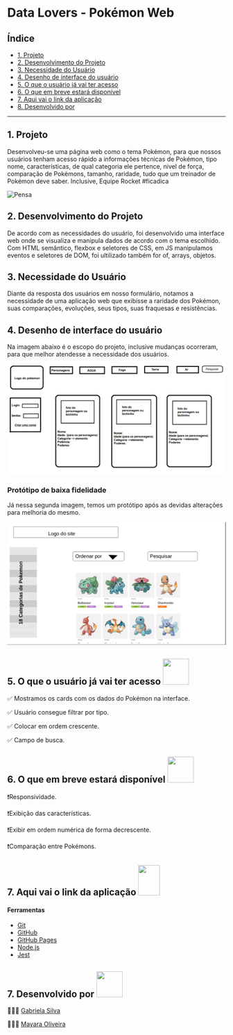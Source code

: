 # Data Lovers - Pokémon Web 

## Índice

* [1. Projeto](#1-projeto)
* [2. Desenvolvimento do Projeto](#2-desenvolvimento-do-projeto)
* [3. Necessidade do Usuário](#3-necessidade-do-usuário)
* [4. Desenho de interface do usuário](#4-desenho-de-interface-do-usuário)
* [5. O que o usuário já vai ter acesso](#5-o-que-o-usuário-já-vai-ter-acesso)
* [6. O que em breve estará disponível](#6-o-que-em-breve-já-vai-ter-acesso)
* [7. Aqui vai o link da aplicação](#7-aqui-vai-o-link-da-aplicação)
* [8. Desenvolvido por](#8-desenvolvido-por)


***

## 1. Projeto

Desenvolveu-se uma página web como o tema Pokémon, para que nossos usuários tenham acesso rápido a informações técnicas de Pokémon, tipo nome, características, de qual categoria ele pertence, nivel de força, comparação de Pokémons, tamanho, raridade, tudo que um treinador de Pokémon deve saber. Inclusive, Equipe Rocket #ficadica

![Pensa](https://www.itel.gov.ao/uploads/mundo/tenor.gif)



## 2.   Desenvolvimento do Projeto 
De acordo com as necessidades do usuário, foi desenvolvido uma interface web onde se visualiza e manipula dados de acordo com o tema escolhido. Com HTML semântico, flexbox e seletores de CSS, em JS manipulamos eventos e seletores de DOM, foi ultilizado também for of, arrays, objetos.


## 3. Necessidade do Usuário

Diante da resposta dos usuários em nosso formulário, notamos a necessidade de uma aplicação web que exibisse a raridade dos Pokémon, suas comparações, evoluções, seus tipos, suas fraquesas e resistências.

## 4. Desenho de interface do usuário 

Na imagem abaixo é o  escopo do projeto, inclusive mudanças ocorreram, para que melhor atendesse a necessidade dos usuários. 

![escopo](escopo.jpg)

### Protótipo de baixa fidelidade
Já nessa segunda imagem, temos um protótipo após as devidas alterações para melhoria do mesmo. 

![prototipo](prototipo.jpg)


## 5. O que o usuário já vai ter acesso <img src= "https://miro.medium.com/max/1600/1*XZ3TXibcnhNic2dCQSKIbg.gif" width="60" height="60" />

✅ Mostramos os cards com os dados do Pokémon na interface.

✅ Usuário consegue filtrar por tipo.

✅ Colocar em ordem crescente.

✅ Campo de busca.


## 6. O que em breve estará disponível <img src= "https://i.pinimg.com/originals/c6/f1/3b/c6f13b01a53d7152d7f235838efe5a09.gif" width="60" height="60" />

❗️Responsividade.

❗️Exibição das características.

❗️Exibir em ordem numérica de forma decrescente.

❗️Comparação entre Pokémons.

## 7. Aqui vai o link da aplicação <img src= "https://media.tenor.co/images/13d1b01ced648f09f42507b2acc44cd2/raw" width="50" height="70" /> 



#### Ferramentas

* [Git](https://git-scm.com/)
* [GitHub](https://github.com/)
* [GitHub Pages](https://pages.github.com/)
* [Node.js](https://nodejs.org/)
* [Jest](https://jestjs.io/)

## 7. Desenvolvido por <img src= "https://media1.tenor.com/images/8b6c34504e2855d9a19a5b168155f3d6/tenor.gif?itemid=16327495" width="60" height="60" />

👩🏻‍💻 [Gabriela Silva](https://github.com/gabrielasilva1991)

👩🏾‍💻 [Mayara Oliveira](https://github.com/apretamayara)
